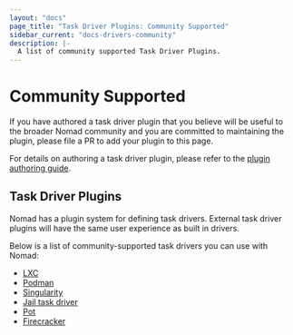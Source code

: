 ```yaml
---
layout: "docs"
page_title: "Task Driver Plugins: Community Supported"
sidebar_current: "docs-drivers-community"
description: |-
  A list of community supported Task Driver Plugins.
---
```


# Community Supported

If you have authored a task driver plugin that you believe will be useful to the
broader Nomad community and you are committed to maintaining the plugin, please
file a PR to add your plugin to this page.

For details on authoring a task driver plugin, please refer to the [plugin
authoring guide][plugin_guide].

## Task Driver Plugins

Nomad has a plugin system for defining task drivers. External task driver
plugins will have the same user experience as built in drivers.

Below is a list of community-supported task drivers you can use with Nomad:

- [LXC][lxc]
- [Podman][podman]
- [Singularity][singularity]
- [Jail task driver][jail-task-driver]
- [Pot][pot]
- [Firecracker][firecracker-task-driver]

[lxc]: /docs/drivers/external/lxc.html
[plugin_guide]: /docs/internals/plugins/index.html
[singularity]: /docs/drivers/external/singularity.html
[jail-task-driver]: /docs/drivers/external/jail-task-driver.html
[podman]: /docs/drivers/external/podman.html
[pot]: /docs/drivers/external/pot.html
[firecracker-task-driver]: /docs/drivers/external/firecracker-task-driver.html
